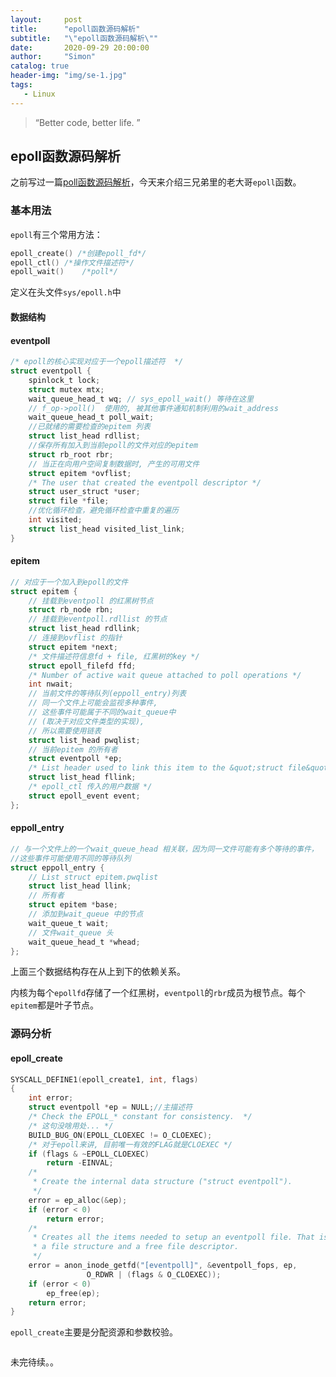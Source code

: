 ```yaml
---
layout:     post
title:      "epoll函数源码解析"
subtitle:   "\"epoll函数源码解析\""
date:       2020-09-29 20:00:00
author:     "Simon"
catalog: true
header-img: "img/se-1.jpg"
tags:
   - Linux
---
```


> “Better code, better life. ”

## epoll函数源码解析

之前写过一篇[poll函数源码解析](https://simonzgx.github.io/2020/08/17/poll函数源码解析/)，今天来介绍三兄弟里的老大哥`epoll`函数。

### 基本用法

`epoll`有三个常用方法：

```c
epoll_create() /*创建epoll_fd*/
epoll_ctl()	/*操作文件描述符*/
epoll_wait()	/*poll*/
```

定义在头文件`sys/epoll.h`中

#### 数据结构

#### **eventpoll**

```c
/* epoll的核心实现对应于一个epoll描述符  */
struct eventpoll {  
    spinlock_t lock;  
    struct mutex mtx;  
    wait_queue_head_t wq; // sys_epoll_wait() 等待在这里  
    // f_op->poll()  使用的, 被其他事件通知机制利用的wait_address  
    wait_queue_head_t poll_wait;  
    //已就绪的需要检查的epitem 列表 
    struct list_head rdllist;  
    //保存所有加入到当前epoll的文件对应的epitem  
    struct rb_root rbr;  
    // 当正在向用户空间复制数据时, 产生的可用文件  
    struct epitem *ovflist;  
    /* The user that created the eventpoll descriptor */  
    struct user_struct *user;  
    struct file *file;  
    //优化循环检查，避免循环检查中重复的遍历
    int visited;  
    struct list_head visited_list_link;  
}  
```

#### **epitem**

```c
// 对应于一个加入到epoll的文件  
struct epitem {  
    // 挂载到eventpoll 的红黑树节点  
    struct rb_node rbn;  
    // 挂载到eventpoll.rdllist 的节点  
    struct list_head rdllink;  
    // 连接到ovflist 的指针  
    struct epitem *next;  
    /* 文件描述符信息fd + file, 红黑树的key */  
    struct epoll_filefd ffd;  
    /* Number of active wait queue attached to poll operations */  
    int nwait;  
    // 当前文件的等待队列(eppoll_entry)列表  
    // 同一个文件上可能会监视多种事件,  
    // 这些事件可能属于不同的wait_queue中  
    // (取决于对应文件类型的实现),  
    // 所以需要使用链表  
    struct list_head pwqlist;  
    // 当前epitem 的所有者  
    struct eventpoll *ep;  
    /* List header used to link this item to the &quot;struct file&quot; items list */  
    struct list_head fllink;  
    /* epoll_ctl 传入的用户数据 */  
    struct epoll_event event;  
};  
```

#### **eppoll_entry**

```c
// 与一个文件上的一个wait_queue_head 相关联，因为同一文件可能有多个等待的事件，
//这些事件可能使用不同的等待队列  
struct eppoll_entry {  
    // List struct epitem.pwqlist  
    struct list_head llink;  
    // 所有者  
    struct epitem *base;  
    // 添加到wait_queue 中的节点  
    wait_queue_t wait;  
    // 文件wait_queue 头  
    wait_queue_head_t *whead;  
}; 
```

上面三个数据结构存在从上到下的依赖关系。

内核为每个`epollfd`存储了一个红黑树，`eventpoll`的`rbr`成员为根节点。每个`epitem`都是叶子节点。

### 源码分析

#### **epoll_create**

```c
SYSCALL_DEFINE1(epoll_create1, int, flags)
{
    int error;
    struct eventpoll *ep = NULL;//主描述符
    /* Check the EPOLL_* constant for consistency.  */
    /* 这句没啥用处... */
    BUILD_BUG_ON(EPOLL_CLOEXEC != O_CLOEXEC);
    /* 对于epoll来讲, 目前唯一有效的FLAG就是CLOEXEC */
    if (flags & ~EPOLL_CLOEXEC)
        return -EINVAL;
    /*
     * Create the internal data structure ("struct eventpoll").
     */
    error = ep_alloc(&ep);
    if (error < 0)
        return error;
    /*
     * Creates all the items needed to setup an eventpoll file. That is,
     * a file structure and a free file descriptor.
     */
    error = anon_inode_getfd("[eventpoll]", &eventpoll_fops, ep,
                 O_RDWR | (flags & O_CLOEXEC));
    if (error < 0)
        ep_free(ep);
    return error;
}
```

`epoll_create`主要是分配资源和参数校验。

```java

```

未完待续。。